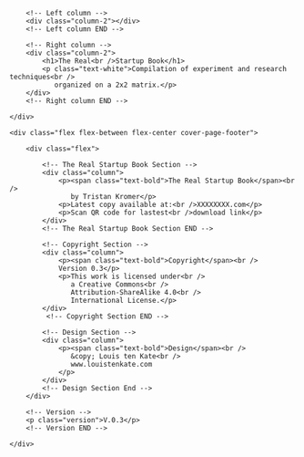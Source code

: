 <section class="cover-page">
   
   <div class="columns">

   	    <!-- Left column -->
		<div class="column-2"></div>
		<!-- Left column END -->

		<!-- Right column -->
		<div class="column-2">
			<h1>The Real<br />Startup Book</h1>
			<p class="text-white">Compilation of experiment and research techniques<br /> 
			   organized on a 2x2 matrix.</p>
		</div>
		<!-- Right column END -->

	</div>

	<div class="flex flex-between flex-center cover-page-footer">

		<div class="flex">

            <!-- The Real Startup Book Section -->
            <div class="column">
            	<p><span class="text-bold">The Real Startup Book</span><br />
                   by Tristan Kromer</p>
                <p>Latest copy available at:<br />XXXXXXXX.com</p>
                <p>Scan QR code for lastest<br />download link</p>
            </div>
            <!-- The Real Startup Book Section END -->

            <!-- Copyright Section -->
            <div class="column">
            	<p><span class="text-bold">Copyright</span><br />
                Version 0.3</p>
                <p>This work is licensed under<br /> 
                   a Creative Commons<br />
                   Attribution-ShareAlike 4.0<br />
                   International License.</p>
            </div>
             <!-- Copyright Section END -->

            <!-- Design Section -->
            <div class="column">
            	<p><span class="text-bold">Design</span><br />
            	   &copy; Louis ten Kate<br /> 
            	   www.louistenkate.com
            	</p>
            </div>
            <!-- Design Section End -->
		</div>

		<!-- Version -->
		<p class="version">V.0.3</p>
		<!-- Version END -->

	</div>

</section>